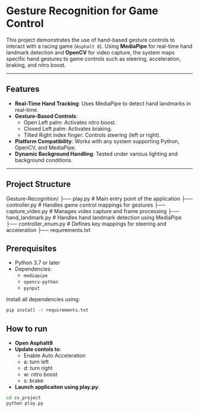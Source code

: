 # Gesture Recognition for Game Control

This project demonstrates the use of hand-based gesture controls to interact with a racing game (`Asphalt 8`). Using **MediaPipe** for real-time hand landmark detection and **OpenCV** for video capture, the system maps specific hand gestures to game controls such as steering, acceleration, braking, and nitro boost.

---

## Features
- **Real-Time Hand Tracking**: Uses MediaPipe to detect hand landmarks in real-time.
- **Gesture-Based Controls**:
  - Open Left palm: Activates nitro boost.
  - Closed Left palm: Activates braking.
  - Tilted Right index finger: Controls steering (left or right).
- **Platform Compatibility**: Works with any system supporting Python, OpenCV, and MediaPipe.
- **Dynamic Background Handling**: Tested under various lighting and background conditions.

---

## Project Structure
Gesture-Recognition/ 
├── play.py # Main entry point of the application 
├── controller.py # Handles game control mappings for gestures 
├── capture_video.py # Manages video capture and frame processing 
├── hand_landmark.py # Handles hand landmark detection using MediaPipe 
├── controller_enum.py # Defines key mappings for steering and acceleration 
├── requirements.txt 

## Prerequisites
- Python 3.7 or later
- Dependencies:
  - `mediapipe`
  - `opencv-python`
  - `pynput`

Install all dependencies using:
```bash
pip install -r requirements.txt
```

## How to run
- **Open Asphalt8**
- **Update contols to**:
    - Enable Auto Acceleration
    - a: turn left
    - d: turn right
    - w: nitro boost
    - s: brake
- **Launch applicaiton using play.py**:
```bash
cd cv_project
python play.py
```

